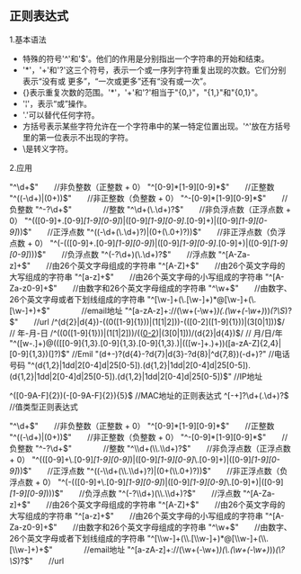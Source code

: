 ## 正则表达式

1.基本语法

- 特殊的符号'^'和'$'。他们的作用是分别指出一个字符串的开始和结束。
- '*'，'+'和'?'这三个符号，表示一个或一序列字符重复出现的次数。它们分别表示“没有或
  更多”，“一次或更多”还有“没有或一次”。
- {}表示重复次数的范围。'*'，'+'和'?'相当于"{0,}"，"{1,}"和"{0,1}"。
- '¦'，表示“或”操作。
- '.'可以替代任何字符。
- 方括号表示某些字符允许在一个字符串中的某一特定位置出现。'^'放在方括号里的第一位表示不出现的字符。
- \是转义字符。

2.应用

"^\d+$"　　//非负整数（正整数 + 0） 
"^[0-9]*[1-9][0-9]*$"　　//正整数 
"^((-\d+)|(0+))$"　　//非正整数（负整数 + 0） 
"^-[0-9]*[1-9][0-9]*$"　　//负整数 
"^-?\d+$"　　　　//整数 
"^\d+(\.\d+)?$"　　//非负浮点数（正浮点数 + 0） 
"^(([0-9]+\.[0-9]*[1-9][0-9]*)|([0-9]*[1-9][0-9]*\.[0-9]+)|([0-9]*[1-9][0-9]*))$"　　//正浮点数 
"^((-\d+(\.\d+)?)|(0+(\.0+)?))$"　　//非正浮点数（负浮点数 + 0） 
"^(-(([0-9]+\.[0-9]*[1-9][0-9]*)|([0-9]*[1-9][0-9]*\.[0-9]+)|([0-9]*[1-9][0-9]*)))$"　　//负浮点数 
"^(-?\d+)(\.\d+)?$"　　//浮点数 
"^[A-Za-z]+$"　　//由26个英文字母组成的字符串 
"^[A-Z]+$"　　//由26个英文字母的大写组成的字符串 
"^[a-z]+$"　　//由26个英文字母的小写组成的字符串 
"^[A-Za-z0-9]+$"　　//由数字和26个英文字母组成的字符串 
"^\w+$"　　//由数字、26个英文字母或者下划线组成的字符串 
"^[\w-]+(\.[\w-]+)*@[\w-]+(\.[\w-]+)+$"　　　　//email地址 
"^[a-zA-z]+://(\w+(-\w+)*)(\.(\w+(-\w+)*))*(\?\S*)?$"　　//url
/^(d{2}|d{4})-((0([1-9]{1}))|(1[1|2]))-(([0-2]([1-9]{1}))|(3[0|1]))$/   //  年-月-日
/^((0([1-9]{1}))|(1[1|2]))/(([0-2]([1-9]{1}))|(3[0|1]))/(d{2}|d{4})$/   // 月/日/年
"^([w-.]+)@(([[0-9]{1,3}.[0-9]{1,3}.[0-9]{1,3}.)|(([w-]+.)+))([a-zA-Z]{2,4}|[0-9]{1,3})(]?)$"   //Emil
"(d+-)?(d{4}-?d{7}|d{3}-?d{8}|^d{7,8})(-d+)?"     //电话号码
"^(d{1,2}|1dd|2[0-4]d|25[0-5]).(d{1,2}|1dd|2[0-4]d|25[0-5]).(d{1,2}|1dd|2[0-4]d|25[0-5]).(d{1,2}|1dd|2[0-4]d|25[0-5])$"   //IP地址

^([0-9A-F]{2})(-[0-9A-F]{2}){5}$   //MAC地址的正则表达式
^[-+]?\d+(\.\d+)?$  //值类型正则表达式

"^\\d+$"　　//非负整数（正整数 + 0） 
"^[0-9]*[1-9][0-9]*$"　　//正整数 
"^((-\\d+)|(0+))$"　　//非正整数（负整数 + 0） 
"^-[0-9]*[1-9][0-9]*$"　　//负整数 
"^-?\\d+$"　　　　//整数 
"^\\d+(\\.\\d+)?$"　　//非负浮点数（正浮点数 + 0） 
"^(([0-9]+\\.[0-9]*[1-9][0-9]*)|([0-9]*[1-9][0-9]*\\.[0-9]+)|([0-9]*[1-9][0-9]*))$"　　//正浮点数 
"^((-\\d+(\\.\\d+)?)|(0+(\\.0+)?))$"　　//非正浮点数（负浮点数 + 0） 
"^(-(([0-9]+\\.[0-9]*[1-9][0-9]*)|([0-9]*[1-9][0-9]*\\.[0-9]+)|([0-9]*[1-9][0-9]*)))$"　　//负浮点数 
"^(-?\\d+)(\\.\\d+)?$"　　//浮点数 
"^[A-Za-z]+$"　　//由26个英文字母组成的字符串 
"^[A-Z]+$"　　//由26个英文字母的大写组成的字符串 
"^[a-z]+$"　　//由26个英文字母的小写组成的字符串 
"^[A-Za-z0-9]+$"　　//由数字和26个英文字母组成的字符串 
"^\\w+$"　　//由数字、26个英文字母或者下划线组成的字符串 
"^[\\w-]+(\\.[\\w-]+)*@[\\w-]+(\\.[\\w-]+)+$"　　　　//email地址 
"^[a-zA-z]+://(\\w+(-\\w+)*)(\\.(\\w+(-\\w+)*))*(\\?\\S*)?$"　　//url